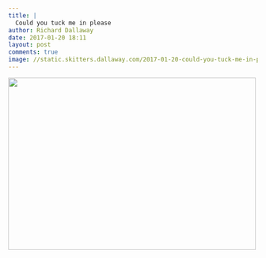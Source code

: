 ```yaml
---
title: |
  Could you tuck me in please
author: Richard Dallaway
date: 2017-01-20 18:11
layout: post
comments: true
image: //static.skitters.dallaway.com/2017-01-20-could-you-tuck-me-in-please-thumb-FullSizeRender.jpg
---
```


<div>
        <a href="//static.skitters.dallaway.com/2017-01-20-could-you-tuck-me-in-please-fullsize-FullSizeRender.jpg">
          <img src="//static.skitters.dallaway.com/2017-01-20-could-you-tuck-me-in-please-thumb-FullSizeRender.jpg" width="500" height="349"/>
        </a>
      </div>


  
      